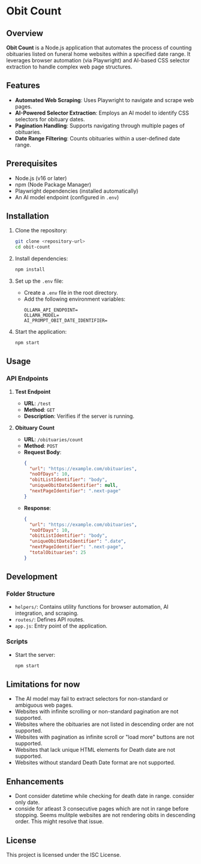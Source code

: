 # Obit Count

## Overview

**Obit Count** is a Node.js application that automates the process of counting obituaries listed on funeral home websites within a specified date range. It leverages browser automation (via Playwright) and AI-based CSS selector extraction to handle complex web page structures.

## Features

- **Automated Web Scraping**: Uses Playwright to navigate and scrape web pages.
- **AI-Powered Selector Extraction**: Employs an AI model to identify CSS selectors for obituary dates.
- **Pagination Handling**: Supports navigating through multiple pages of obituaries.
- **Date Range Filtering**: Counts obituaries within a user-defined date range.

## Prerequisites

- Node.js (v16 or later)
- npm (Node Package Manager)
- Playwright dependencies (installed automatically)
- An AI model endpoint (configured in `.env`)

## Installation

1. Clone the repository:
   ```bash
   git clone <repository-url>
   cd obit-count
   ```

2. Install dependencies:
   ```bash
   npm install
   ```

3. Set up the `.env` file:
   - Create a `.env` file in the root directory.
   - Add the following environment variables:
     ```
     OLLAMA_API_ENDPOINT=
     OLLAMA_MODEL=
     AI_PROMPT_OBIT_DATE_IDENTIFIER=
     ```

4. Start the application:
   ```bash
   npm start
   ```

## Usage

### API Endpoints

1. **Test Endpoint**
   - **URL**: `/test`
   - **Method**: `GET`
   - **Description**: Verifies if the server is running.

2. **Obituary Count**
   - **URL**: `/obituaries/count`
   - **Method**: `POST`
   - **Request Body**:
     ```json
     {
       "url": "https://example.com/obituaries",
       "noOfDays": 10,
       "obitListIdentifier": "body",
       "uniqueObitDateIdentifier": null,
       "nextPageIdentifier": ".next-page"
     }
     ```
   - **Response**:
     ```json
     {
       "url": "https://example.com/obituaries",
       "noOfDays": 10,
       "obitListIdentifier": "body",
       "uniqueObitDateIdentifier": ".date",
       "nextPageIdentifier": ".next-page",
       "totalObituaries": 25
     }
     ```

## Development

### Folder Structure

- `helpers/`: Contains utility functions for browser automation, AI integration, and scraping.
- `routes/`: Defines API routes.
- `app.js`: Entry point of the application.

### Scripts

- Start the server:
  ```bash
  npm start
  ```

## Limitations for now

- The AI model may fail to extract selectors for non-standard or ambiguous web pages.
- Websites with infinite scrolling or non-standard pagination are not supported.
- Websites where the obituaries are not listed in descending order are not supported.
- Websites with pagination as infinite scroll or "load more" buttons are not supported.
- Websites that lack unique HTML elements for Death date are not supported.
- Websites without standard Death Date format are not supported.

## Enhancements

- Dont consider datetime while checking for death date in range. consider only date.
- conside for atleast 3 consecutive pages which are not in range before stopping. Seems mulitple websites are not rendering obits in descending order. This might resolve that issue.

## License

This project is licensed under the ISC License.